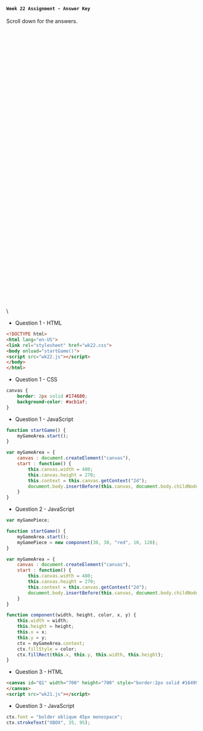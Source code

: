 **`Week 22 Assignment - Answer Key`**
\
\
Scroll down for the answers.
\
\
\
\
\
\
\
\
\
\
\
\
\
\
\
\
\
\
\
\
\
\
\
\
\
\
\
\
\
\
\
\
\
\
\
\
\
\
\
\
\
\
\
\
\
\

- Question 1 - HTML
```html
<!DOCTYPE html>
<html lang="en-US">
<link rel="stylesheet" href="wk22.css">
<body onload="startGame()">
<script src="wk22.js"></script>  
</body>
</html>
```
- Question 1 - CSS
```css
canvas {
    border: 2px solid #174680;
    background-color: #acb1af;
}
```
- Question 1 - JavaScript
```js
function startGame() {
    myGameArea.start();
}

var myGameArea = {
    canvas : document.createElement("canvas"),
    start : function() {
        this.canvas.width = 480;
        this.canvas.height = 270;
        this.context = this.canvas.getContext("2d");
        document.body.insertBefore(this.canvas, document.body.childNodes[0]);
    }
}
```

- Question 2 - JavaScript
```js
var myGamePiece;

function startGame() {
    myGameArea.start();
    myGamePiece = new component(30, 30, "red", 10, 120);
}

var myGameArea = {
    canvas : document.createElement("canvas"),
    start : function() {
        this.canvas.width = 480;
        this.canvas.height = 270;
        this.context = this.canvas.getContext("2d");
        document.body.insertBefore(this.canvas, document.body.childNodes[0]);
    }
}

function component(width, height, color, x, y) {
    this.width = width;
    this.height = height;
    this.x = x;
    this.y = y;
    ctx = myGameArea.context;
    ctx.fillStyle = color;
    ctx.fillRect(this.x, this.y, this.width, this.height);
}
```

- Question 3 - HTML
```html
<canvas id="Q1" width="700" height="700" style="border:2px solid #164996;">
</canvas>
<script src="wk21.js"></script>  
```
- Question 3 - JavaScript
```js
ctx.font = "bolder oblique 45px monospace";
ctx.strokeText("XBOX", 35, 95);
```

